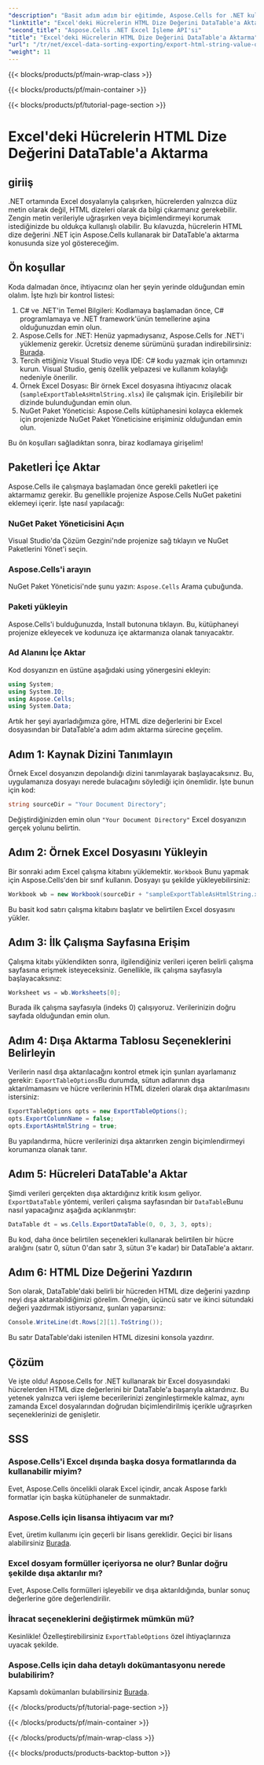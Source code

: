 ```yaml
---
"description": "Basit adım adım bir eğitimde, Aspose.Cells for .NET kullanarak Excel hücrelerindeki HTML dize değerlerini bir DataTable'a nasıl aktaracağınızı öğrenin."
"linktitle": "Excel'deki Hücrelerin HTML Dize Değerini DataTable'a Aktarma"
"second_title": "Aspose.Cells .NET Excel İşleme API'si"
"title": "Excel'deki Hücrelerin HTML Dize Değerini DataTable'a Aktarma"
"url": "/tr/net/excel-data-sorting-exporting/export-html-string-value-of-cells-to-datatable-in-excel/"
"weight": 11
---
```


{{< blocks/products/pf/main-wrap-class >}}

{{< blocks/products/pf/main-container >}}

{{< blocks/products/pf/tutorial-page-section >}}

# Excel'deki Hücrelerin HTML Dize Değerini DataTable'a Aktarma

## giriiş

.NET ortamında Excel dosyalarıyla çalışırken, hücrelerden yalnızca düz metin olarak değil, HTML dizeleri olarak da bilgi çıkarmanız gerekebilir. Zengin metin verileriyle uğraşırken veya biçimlendirmeyi korumak istediğinizde bu oldukça kullanışlı olabilir. Bu kılavuzda, hücrelerin HTML dize değerini .NET için Aspose.Cells kullanarak bir DataTable'a aktarma konusunda size yol göstereceğim. 

## Ön koşullar

Koda dalmadan önce, ihtiyacınız olan her şeyin yerinde olduğundan emin olalım. İşte hızlı bir kontrol listesi:

1. C# ve .NET'in Temel Bilgileri: Kodlamaya başlamadan önce, C# programlamaya ve .NET framework'ünün temellerine aşina olduğunuzdan emin olun.
2. Aspose.Cells for .NET: Henüz yapmadıysanız, Aspose.Cells for .NET'i yüklemeniz gerekir. Ücretsiz deneme sürümünü şuradan indirebilirsiniz: [Burada](https://releases.aspose.com/).
3. Tercih ettiğiniz Visual Studio veya IDE: C# kodu yazmak için ortamınızı kurun. Visual Studio, geniş özellik yelpazesi ve kullanım kolaylığı nedeniyle önerilir.
4. Örnek Excel Dosyası: Bir örnek Excel dosyasına ihtiyacınız olacak (`sampleExportTableAsHtmlString.xlsx`) ile çalışmak için. Erişilebilir bir dizinde bulunduğundan emin olun.
5. NuGet Paket Yöneticisi: Aspose.Cells kütüphanesini kolayca eklemek için projenizde NuGet Paket Yöneticisine erişiminiz olduğundan emin olun.

Bu ön koşulları sağladıktan sonra, biraz kodlamaya girişelim!

## Paketleri İçe Aktar

Aspose.Cells ile çalışmaya başlamadan önce gerekli paketleri içe aktarmamız gerekir. Bu genellikle projenize Aspose.Cells NuGet paketini eklemeyi içerir. İşte nasıl yapılacağı:

### NuGet Paket Yöneticisini Açın

Visual Studio'da Çözüm Gezgini'nde projenize sağ tıklayın ve NuGet Paketlerini Yönet'i seçin.

### Aspose.Cells'i arayın

NuGet Paket Yöneticisi'nde şunu yazın: `Aspose.Cells` Arama çubuğunda.

### Paketi yükleyin

Aspose.Cells'i bulduğunuzda, Install butonuna tıklayın. Bu, kütüphaneyi projenize ekleyecek ve kodunuza içe aktarmanıza olanak tanıyacaktır.

### Ad Alanını İçe Aktar

Kod dosyanızın en üstüne aşağıdaki using yönergesini ekleyin:

```csharp
using System;
using System.IO;
using Aspose.Cells;
using System.Data;
```

Artık her şeyi ayarladığımıza göre, HTML dize değerlerini bir Excel dosyasından bir DataTable'a adım adım aktarma sürecine geçelim. 

## Adım 1: Kaynak Dizini Tanımlayın

Örnek Excel dosyanızın depolandığı dizini tanımlayarak başlayacaksınız. Bu, uygulamanıza dosyayı nerede bulacağını söylediği için önemlidir. İşte bunun için kod:

```csharp
string sourceDir = "Your Document Directory";
```

Değiştirdiğinizden emin olun `"Your Document Directory"` Excel dosyanızın gerçek yolunu belirtin.

## Adım 2: Örnek Excel Dosyasını Yükleyin

Bir sonraki adım Excel çalışma kitabını yüklemektir. `Workbook` Bunu yapmak için Aspose.Cells'den bir sınıf kullanın. Dosyayı şu şekilde yükleyebilirsiniz:

```csharp
Workbook wb = new Workbook(sourceDir + "sampleExportTableAsHtmlString.xlsx");
```

Bu basit kod satırı çalışma kitabını başlatır ve belirtilen Excel dosyasını yükler.

## Adım 3: İlk Çalışma Sayfasına Erişim

Çalışma kitabı yüklendikten sonra, ilgilendiğiniz verileri içeren belirli çalışma sayfasına erişmek isteyeceksiniz. Genellikle, ilk çalışma sayfasıyla başlayacaksınız:

```csharp
Worksheet ws = wb.Worksheets[0];
```

Burada ilk çalışma sayfasıyla (indeks 0) çalışıyoruz. Verilerinizin doğru sayfada olduğundan emin olun.

## Adım 4: Dışa Aktarma Tablosu Seçeneklerini Belirleyin

Verilerin nasıl dışa aktarılacağını kontrol etmek için şunları ayarlamanız gerekir: `ExportTableOptions`Bu durumda, sütun adlarının dışa aktarılmamasını ve hücre verilerinin HTML dizeleri olarak dışa aktarılmasını istersiniz:

```csharp
ExportTableOptions opts = new ExportTableOptions();
opts.ExportColumnName = false;
opts.ExportAsHtmlString = true;
```

Bu yapılandırma, hücre verilerinizi dışa aktarırken zengin biçimlendirmeyi korumanıza olanak tanır.

## Adım 5: Hücreleri DataTable'a Aktar

Şimdi verileri gerçekten dışa aktardığınız kritik kısım geliyor. `ExportDataTable` yöntemi, verileri çalışma sayfasından bir `DataTable`Bunu nasıl yapacağınız aşağıda açıklanmıştır:

```csharp
DataTable dt = ws.Cells.ExportDataTable(0, 0, 3, 3, opts);
```

Bu kod, daha önce belirtilen seçenekleri kullanarak belirtilen bir hücre aralığını (satır 0, sütun 0'dan satır 3, sütun 3'e kadar) bir DataTable'a aktarır.

## Adım 6: HTML Dize Değerini Yazdırın

Son olarak, DataTable'daki belirli bir hücreden HTML dize değerini yazdırıp neyi dışa aktarabildiğimizi görelim. Örneğin, üçüncü satır ve ikinci sütundaki değeri yazdırmak istiyorsanız, şunları yaparsınız:

```csharp
Console.WriteLine(dt.Rows[2][1].ToString());
```

Bu satır DataTable'daki istenilen HTML dizesini konsola yazdırır. 

## Çözüm 

Ve işte oldu! Aspose.Cells for .NET kullanarak bir Excel dosyasındaki hücrelerden HTML dize değerlerini bir DataTable'a başarıyla aktardınız. Bu yetenek yalnızca veri işleme becerilerinizi zenginleştirmekle kalmaz, aynı zamanda Excel dosyalarından doğrudan biçimlendirilmiş içerikle uğraşırken seçeneklerinizi de genişletir. 

## SSS

### Aspose.Cells'i Excel dışında başka dosya formatlarında da kullanabilir miyim?  
Evet, Aspose.Cells öncelikli olarak Excel içindir, ancak Aspose farklı formatlar için başka kütüphaneler de sunmaktadır.

### Aspose.Cells için lisansa ihtiyacım var mı?  
Evet, üretim kullanımı için geçerli bir lisans gereklidir. Geçici bir lisans alabilirsiniz [Burada](https://purchase.aspose.com/temporary-license/).

### Excel dosyam formüller içeriyorsa ne olur? Bunlar doğru şekilde dışa aktarılır mı?  
Evet, Aspose.Cells formülleri işleyebilir ve dışa aktarıldığında, bunlar sonuç değerlerine göre değerlendirilir.

### İhracat seçeneklerini değiştirmek mümkün mü?  
Kesinlikle! Özelleştirebilirsiniz `ExportTableOptions` özel ihtiyaçlarınıza uyacak şekilde.

### Aspose.Cells için daha detaylı dokümantasyonu nerede bulabilirim?  
Kapsamlı dokümanları bulabilirsiniz [Burada](https://reference.aspose.com/cells/net/).

{{< /blocks/products/pf/tutorial-page-section >}}

{{< /blocks/products/pf/main-container >}}

{{< /blocks/products/pf/main-wrap-class >}}

{{< blocks/products/products-backtop-button >}}
